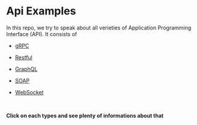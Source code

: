 # Api Examples


In this repo, we try to speak about all verieties of Application Programming Interface (API). It consists of 

- [gRPC](./gRPC/Tips.md)

- [Restful](./Restful/Tips.md)

- [GraphQL](./GraphQL/Tips.md)

- [SOAP](./SOAP/Tips.md)

- [WebSocket](./WebSocket/Tips.md)

<br />

**Click on each types and see plenty of informations about that**